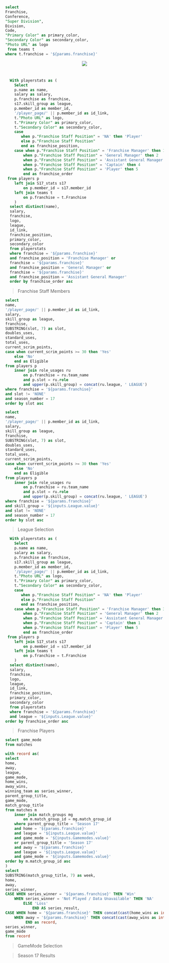 ```sql team_info
select 
Franchise,
Conference,
"Super Division",
Division,
Code,
"Primary Color" as primary_color,
"Secondary Color" as secondary_color,
"Photo URL" as logo
 from teams t
where t.franchise = '${params.franchise}'
```

<center><img src={team_info[0].logo} class="h-32" /></center>

#  <center><Value data={team_info} column=Franchise /> </center>

```sql staff_members
  With playerstats as (
    Select
    p.name as name,
    salary as salary,
    p.franchise as franchise,
    s17.skill_group as league,
    p.member_id as member_id,
    '/player_page/' || p.member_id as id_link,
    t."Photo URL" as logo,
    t."Primary Color" as primary_color,
    t."Secondary Color" as secondary_color,
    case
       when p."Franchise Staff Position" = 'NA' then 'Player'
       else p."Franchise Staff Position"
       end as franchise_position,
    case when p."Franchise Staff Position" = 'Franchise Manager' then 1
        when p."Franchise Staff Position" = 'General Manager' then 2
        when p."Franchise Staff Position" = 'Assistant General Manager' then 3
        when p."Franchise Staff Position" = 'Captain' then 4
        when p."Franchise Staff Position" = 'Player' then 5
        end as franchise_order
 from players p
    left join S17_stats s17
        on p.member_id = s17.member_id
    left join teams t
        on p.franchise = t.Franchise
    )
  select distinct(name),
  salary,
  franchise,
  logo,
  league,
  id_link,
  franchise_position,
  primary_color,
  secondary_color
  from playerstats
  where franchise = '${params.franchise}'
  and franchise_position = 'Franchise Manager' or
  franchise = '${params.franchise}'
  and franchise_position = 'General Manager' or
  franchise = '${params.franchise}'
  and franchise_position = 'Assistant General Manager'
  order by franchise_order asc
```

> Franchise Staff Members
<DataTable data={staff_members} rowshading=true headerColor='{team_info[0].primary_color}' headerFontColor=white>
    <Column id=id_link contentType=link linkLabel=name align=center title=Player />
    <Column id=salary align=center />
    <Column id=league align=center />
    <Column id=franchise_position align=center />
</DataTable>

```sql player_info
select 
name,
'/player_page/' || p.member_id as id_link,
salary,
skill_group as league,
franchise,
SUBSTRING(slot, 7) as slot,
doubles_uses,
standard_uses,
total_uses,
current_scrim_points,
case when current_scrim_points >= 30 then 'Yes'
    else 'No'
    end as Eligible
from players p
    inner join role_usages ru
        on p.franchise = ru.team_name
        and p.slot = ru.role
        and upper(p.skill_group) = concat(ru.league, ' LEAGUE')
where franchise = '${params.franchise}'
and slot != 'NONE'
and season_number = 17
order by slot asc
```

```sql players
select 
name,
'/player_page/' || p.member_id as id_link,
salary,
skill_group as league,
franchise,
SUBSTRING(slot, 7) as slot,
doubles_uses,
standard_uses,
total_uses,
current_scrim_points,
case when current_scrim_points >= 30 then 'Yes'
    else 'No'
    end as Eligible
from players p
    inner join role_usages ru
        on p.franchise = ru.team_name
        and p.slot = ru.role
        and upper(p.skill_group) = concat(ru.league, ' LEAGUE')
where franchise = '${params.franchise}'
and skill_group = '${inputs.League.value}'
and slot != 'NONE'
and season_number = 17
order by slot asc
```

> League Selection
<Dropdown data={player_info} name=League value=league />

```sql staff_members1
  With playerstats as (
    Select
    p.name as name,
    salary as salary,
    p.franchise as franchise,
    s17.skill_group as league,
    p.member_id as member_id,
    '/player_page/' || p.member_id as id_link,
    t."Photo URL" as logo,
    t."Primary Color" as primary_color,
    t."Secondary Color" as secondary_color,
    case
       when p."Franchise Staff Position" = 'NA' then 'Player'
       else p."Franchise Staff Position"
       end as franchise_position,
    case when p."Franchise Staff Position" = 'Franchise Manager' then 3
        when p."Franchise Staff Position" = 'General Manager' then 2
        when p."Franchise Staff Position" = 'Assistant General Manager' then 4
        when p."Franchise Staff Position" = 'Captain' then 1
        when p."Franchise Staff Position" = 'Player' then 5
        end as franchise_order
 from players p
    left join S17_stats s17
        on p.member_id = s17.member_id
    left join teams t
        on p.franchise = t.Franchise
    )
  select distinct(name),
  salary,
  franchise,
  logo,
  league,
  id_link,
  franchise_position,
  primary_color,
  secondary_color
  from playerstats
  where franchise = '${params.franchise}'
  and league = '${inputs.League.value}'
order by franchise_order asc
```

<BigValue data={staff_members1} value=name title=Captain: />

> Franchise Players
<DataTable data={players} rowshading=true headerColor='{team_info[0].primary_color}' headerFontColor=white wrapTitles=true>
    <Column id=id_link contentType=link linkLabel=name align=center title=Player />
    <Column id=salary align=center />
    <Column id=slot align=center />
    <Column id=doubles_uses align=center contentType=colorscale scaleColor={['white', 'white', 'yellow', '#ce5050']} colorBreakpoints={[0, 4, 5, 6]} />
    <Column id=standard_uses align=center contentType=colorscale scaleColor={['white', 'white', 'yellow', '#ce5050']} colorBreakpoints={[0, 6, 7, 8]} />
    <Column id=total_uses align=center contentType=colorscale scaleColor={['white', 'white', 'yellow', '#ce5050']} colorBreakpoints={[0, 10, 11, 12]} />
    <Column id=current_scrim_points align=center contentType=colorscale scaleColor={['#ce5050','white']} colorBreakpoints={[0, 30]}/>
</DataTable>

```sql gamemodes
select game_mode
from matches
```

```sql team_record
with record as(
select 
home,
away,
league,
game_mode,
home_wins,
away_wins,
winning_team as series_winner,
parent_group_title,
game_mode,
match_group_title
from matches m
    inner join match_groups mg
        on m.match_group_id = mg.match_group_id
    where parent_group_title = 'Season 17'
    and home = '${params.franchise}'
    and league = '${inputs.League.value}'
    and game_mode = '${inputs.Gamemodes.value}'
    or parent_group_title = 'Season 17'
    and away = '${params.franchise}'
    and league = '${inputs.League.value}'
    and game_mode = '${inputs.Gamemodes.value}'
order by m.match_group_id asc
)
select 
SUBSTRING(match_group_title, 7) as week,
home,
away,
series_winner,
CASE WHEN series_winner = '${params.franchise}' THEN 'Win' 
    WHEN series_winner = 'Not Played / Data Unavailable' THEN 'NA'
        ELSE 'Loss' 
            END AS series_result,
CASE WHEN home = '${params.franchise}' THEN concat(cast(home_wins as integer), ' - ', cast(away_wins as integer))   
    WHEN away = '${params.franchise}' THEN concat(cast(away_wins as integer), ' - ', cast(home_wins as integer))
         END as record,
series_winner,
game_mode
from record
```

>GameMode Selection
<Dropdown data={gamemodes} name=Gamemodes value=game_mode />

>Season 17 Results
<DataTable data={team_record} rowshading=true headerColor='{team_info[0].primary_color}' headerFontColor=white >
    <Column id=week align=center />
    <Column id=home align=center />
    <Column id=away align=center />
    <Column id=series_result align=center />
    <Column id=record align=center />
</DataTable>